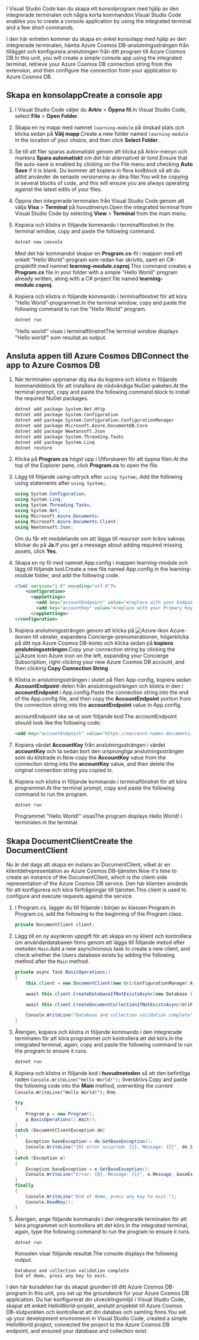 <span data-ttu-id="0c33e-101">I Visual Studio Code kan du skapa ett konsolprogram med hjälp av den integrerade terminalen och några korta kommandon.</span><span class="sxs-lookup"><span data-stu-id="0c33e-101">Visual Studio Code enables you to create a console application by using the integrated terminal and a few short commands.</span></span>

<span data-ttu-id="0c33e-102">I den här enheten kommer du skapa en enkel konsolapp med hjälp av den integrerade terminalen, hämta Azure Cosmos DB-anslutningssträngen från tillägget och konfigurera anslutningen från ditt program till Azure Cosmos DB.</span><span class="sxs-lookup"><span data-stu-id="0c33e-102">In this unit, you will create a simple console app using the integrated terminal, retrieve your Azure Cosmos DB connection string from the extension, and then configure the connection from your application to Azure Cosmos DB.</span></span>

## <a name="create-a-console-app"></a><span data-ttu-id="0c33e-103">Skapa en konsolapp</span><span class="sxs-lookup"><span data-stu-id="0c33e-103">Create a console app</span></span>

1. <span data-ttu-id="0c33e-104">I Visual Studio Code väljer du **Arkiv** > **Öppna fil**.</span><span class="sxs-lookup"><span data-stu-id="0c33e-104">In Visual Studio Code, select **File** > **Open Folder**.</span></span>

1. <span data-ttu-id="0c33e-105">Skapa en ny mapp med namnet `learning-module` på önskad plats och klicka sedan på **Välj mapp**.</span><span class="sxs-lookup"><span data-stu-id="0c33e-105">Create a new folder named `learning-module` in the location of your choice, and then click **Select Folder**.</span></span>

1. <span data-ttu-id="0c33e-106">Se till att filer sparas automatiskt genom att klicka på Arkiv-menyn och markera **Spara automatiskt** om det här alternativet är tomt.</span><span class="sxs-lookup"><span data-stu-id="0c33e-106">Ensure that file auto-save is enabled by clicking on the File menu and checking **Auto Save** if it is blank.</span></span> <span data-ttu-id="0c33e-107">Du kommer att kopiera in flera kodblock så att du alltid använder de senaste versionerna av dina filer.</span><span class="sxs-lookup"><span data-stu-id="0c33e-107">You will be copying in several blocks of code, and this will ensure you are always operating against the latest edits of your files.</span></span>

1. <span data-ttu-id="0c33e-108">Öppna den integrerade terminalen från Visual Studio Code genom att välja **Visa** > **Terminal** på huvudmenyn.</span><span class="sxs-lookup"><span data-stu-id="0c33e-108">Open the integrated terminal from Visual Studio Code by selecting **View** > **Terminal** from the main menu.</span></span>

1. <span data-ttu-id="0c33e-109">Kopiera och klistra in följande kommando i terminalfönstret.</span><span class="sxs-lookup"><span data-stu-id="0c33e-109">In the terminal window, copy and paste the following command.</span></span>

    ```bash
    dotnet new console
    ```

    <span data-ttu-id="0c33e-110">Med det här kommandot skapar en **Program.cs**-fil i mappen med ett enkelt ”Hello World”-program som redan har skrivits, samt en C#-projektfil med namnet **learning-module.csproj**.</span><span class="sxs-lookup"><span data-stu-id="0c33e-110">This command creates a **Program.cs** file in your folder with a simple "Hello World" program already written, along with a C# project file named **learning-module.csproj**.</span></span>

1. <span data-ttu-id="0c33e-111">Kopiera och klistra in följande kommando i terminalfönstret för att köra ”Hello World”-programmet.</span><span class="sxs-lookup"><span data-stu-id="0c33e-111">In the terminal window, copy and paste the following command to run the "Hello World" program.</span></span>

    ```bash
    dotnet run
    ```

    <span data-ttu-id="0c33e-112">”Hello world!” visas i terminalfönstret</span><span class="sxs-lookup"><span data-stu-id="0c33e-112">The terminal window displays "Hello world!"</span></span> <span data-ttu-id="0c33e-113">som resultat.</span><span class="sxs-lookup"><span data-stu-id="0c33e-113">as output.</span></span>

## <a name="connect-the-app-to-azure-cosmos-db"></a><span data-ttu-id="0c33e-114">Ansluta appen till Azure Cosmos DB</span><span class="sxs-lookup"><span data-stu-id="0c33e-114">Connect the app to Azure Cosmos DB</span></span>

1. <span data-ttu-id="0c33e-115">När terminalen uppmanar dig ska du kopiera och klistra in följande kommandoblock för att installera de nödvändiga NuGet-paketen.</span><span class="sxs-lookup"><span data-stu-id="0c33e-115">At the terminal prompt, copy and paste the following command block to install the required NuGet packages.</span></span>

    ```bash
    dotnet add package System.Net.Http
    dotnet add package System.Configuration
    dotnet add package System.Configuration.ConfigurationManager
    dotnet add package Microsoft.Azure.DocumentDB.Core
    dotnet add package Newtonsoft.Json
    dotnet add package System.Threading.Tasks
    dotnet add package System.Linq
    dotnet restore
    ```

1. <span data-ttu-id="0c33e-116">Klicka på **Program.cs** högst upp i Utforskaren för att öppna filen.</span><span class="sxs-lookup"><span data-stu-id="0c33e-116">At the top of the Explorer pane, click **Program.cs** to open the file.</span></span>

1. <span data-ttu-id="0c33e-117">Lägg till följande using-uttryck efter `using System;`.</span><span class="sxs-lookup"><span data-stu-id="0c33e-117">Add the following using statements after `using System;`.</span></span>

    ```csharp
    using System.Configuration;
    using System.Linq;
    using System.Threading.Tasks;
    using System.Net;
    using Microsoft.Azure.Documents;
    using Microsoft.Azure.Documents.Client;
    using Newtonsoft.Json;
    ```

    <span data-ttu-id="0c33e-118">Om du får ett meddelande om att lägga till resurser som krävs saknas klickar du på **Ja**.</span><span class="sxs-lookup"><span data-stu-id="0c33e-118">If you get a message about adding required missing assets, click **Yes**.</span></span>

1. <span data-ttu-id="0c33e-119">Skapa en ny fil med namnet App.config i mappen learning-module och lägg till följande kod.</span><span class="sxs-lookup"><span data-stu-id="0c33e-119">Create a new file named App.config in the learning-module folder, and add the following code.</span></span>

    ```xml
    <?xml version="1.0" encoding="utf-8"?>
        <configuration>
          <appSettings>
            <add key="accountEndpoint" value="<replace with your Endpoint URL>" />
            <add key="accountKey" value="<replace with your Primary Key>" />
          </appSettings>
    </configuration>
    ```

1. <span data-ttu-id="0c33e-120">Kopiera anslutningssträngen genom att klicka på ![Azure-ikon](../media/2-setup/visual-studio-code-explorer-icon.png) Azure-ikonen till vänster, expandera Concierge-prenumerationen, högerklicka på ditt nya Azure Cosmos DB-konto och klicka sedan på **kopiera anslutningssträngen**.</span><span class="sxs-lookup"><span data-stu-id="0c33e-120">Copy your connection string by clicking the ![Azure icon](../media/2-setup/visual-studio-code-explorer-icon.png) Azure icon on the left, expanding your Concierge Subscription, right-clicking your new Azure Cosmos DB account, and then clicking **Copy Connection String**.</span></span>

1. <span data-ttu-id="0c33e-121">Klistra in anslutningssträngen i slutet på filen App-config, kopiera sedan **AccountEndpoint**-delen från anslutningssträngen och klistra in den i **accountEndpoint** i App.config.</span><span class="sxs-lookup"><span data-stu-id="0c33e-121">Paste the connection string into the end of the App.config file, and then copy the **AccountEndpoint** portion from the connection string into the **accountEndpoint** value in App.config.</span></span>

    <span data-ttu-id="0c33e-122">accountEndpoint ska se ut som följande kod:</span><span class="sxs-lookup"><span data-stu-id="0c33e-122">The accountEndpoint should look like the following code:</span></span>

    ```xml
    <add key="accountEndpoint" value="https://<account-name>.documents.azure.com:443/" />
    ```

1. <span data-ttu-id="0c33e-123">Kopiera värdet **AccountKey** från anslutningssträngen i värdet **accountKey** och ta sedan bort den ursprungliga anslutningssträngen som du klistrade in.</span><span class="sxs-lookup"><span data-stu-id="0c33e-123">Now copy the **AccountKey** value from the connection string into the **accountKey** value, and then delete the original connection string you copied in.</span></span>

1. <span data-ttu-id="0c33e-124">Kopiera och klistra in följande kommando i terminalfönstret för att köra programmet.</span><span class="sxs-lookup"><span data-stu-id="0c33e-124">At the terminal prompt, copy and paste the following command to run the program.</span></span>

    ```csharp
    dotnet run
    ```

    <span data-ttu-id="0c33e-125">Programmet ”Hello World!” visas</span><span class="sxs-lookup"><span data-stu-id="0c33e-125">The program displays Hello World!</span></span> <span data-ttu-id="0c33e-126">i terminalen.</span><span class="sxs-lookup"><span data-stu-id="0c33e-126">in the terminal.</span></span>

## <a name="create-the-documentclient"></a><span data-ttu-id="0c33e-127">Skapa DocumentClient</span><span class="sxs-lookup"><span data-stu-id="0c33e-127">Create the DocumentClient</span></span>

<span data-ttu-id="0c33e-128">Nu är det dags att skapa en instans av DocumentClient, vilket är en klientdelrepresentation av Azure Cosmos DB-tjänsten.</span><span class="sxs-lookup"><span data-stu-id="0c33e-128">Now it's time to create an instance of the DocumentClient, which is the client-side representation of the Azure Cosmos DB service.</span></span> <span data-ttu-id="0c33e-129">Den här klienten används för att konfigurera och köra förfrågningar till tjänsten.</span><span class="sxs-lookup"><span data-stu-id="0c33e-129">This client is used to configure and execute requests against the service.</span></span>

1. <span data-ttu-id="0c33e-130">I Program.cs, lägger du till följande i början av klassen Program.</span><span class="sxs-lookup"><span data-stu-id="0c33e-130">In Program.cs, add the following to the beginning of the Program class.</span></span>

    ```csharp
    private DocumentClient client;
    ```

1. <span data-ttu-id="0c33e-131">Lägg till en ny asynkron uppgift för att skapa en ny klient och kontrollera om användardatabasen finns genom att lägga till följande metod efter metoden `Main`.</span><span class="sxs-lookup"><span data-stu-id="0c33e-131">Add a new asynchronous task to create a new client, and check whether the Users database exists by adding the following method after the `Main` method.</span></span>

    ```csharp
    private async Task BasicOperations()
    {
        this.client = new DocumentClient(new Uri(ConfigurationManager.AppSettings["accountEndpoint"]), ConfigurationManager.AppSettings["accountKey"]);

        await this.client.CreateDatabaseIfNotExistsAsync(new Database { Id = "Users" });

        await this.client.CreateDocumentCollectionIfNotExistsAsync(UriFactory.CreateDatabaseUri("Users"), new DocumentCollection { Id = "WebCustomers" });

        Console.WriteLine("Database and collection validation complete");
    }
    ```

1. <span data-ttu-id="0c33e-132">Återigen, kopiera och klistra in följande kommando i den integrerade terminalen för att köra programmet och kontrollera att det körs.</span><span class="sxs-lookup"><span data-stu-id="0c33e-132">In the integrated terminal, again, copy and paste the following command to run the program to ensure it runs.</span></span>

    ```csharp
    dotnet run
    ```

1. <span data-ttu-id="0c33e-133">Kopiera och klistra in följande kod i **huvudmetoden** så att den befintliga raden `Console.WriteLine("Hello World!");` överskrivs.</span><span class="sxs-lookup"><span data-stu-id="0c33e-133">Copy and paste the following code into the **Main** method, overwriting the current `Console.WriteLine("Hello World!");` line.</span></span>

    ```csharp
    try
    {
        Program p = new Program();
        p.BasicOperations().Wait();
    }
    catch (DocumentClientException de)
    {
        Exception baseException = de.GetBaseException();
        Console.WriteLine("{0} error occurred: {1}, Message: {2}", de.StatusCode, de.Message, baseException.Message);
    }
    catch (Exception e)
    {
        Exception baseException = e.GetBaseException();
        Console.WriteLine("Error: {0}, Message: {1}", e.Message, baseException.Message);
    }
    finally
    {
        Console.WriteLine("End of demo, press any key to exit.");
        Console.ReadKey();
    }
    ```

1. <span data-ttu-id="0c33e-134">Återigen, ange följande kommando i den integrerade terminalen för att köra programmet och kontrollera att det körs.</span><span class="sxs-lookup"><span data-stu-id="0c33e-134">In the integrated terminal, again, type the following command to run the program to ensure it runs.</span></span>

    ```csharp
    dotnet run
    ```

    <span data-ttu-id="0c33e-135">Konsolen visar följande resultat.</span><span class="sxs-lookup"><span data-stu-id="0c33e-135">The console displays the following output.</span></span>

    ```output
    Database and collection validation complete
    End of demo, press any key to exit.
    ```

<span data-ttu-id="0c33e-136">I den här kursdelen har du skapat grunden till ditt Azure Cosmos DB-program.</span><span class="sxs-lookup"><span data-stu-id="0c33e-136">In this unit, you set up the groundwork for your Azure Cosmos DB application.</span></span> <span data-ttu-id="0c33e-137">Du har konfigurerat din utvecklingsmiljö i Visual Studio Code, skapat ett enkelt HelloWorld-projekt, anslutit projektet till Azure Cosmos DB-slutpunkten och kontrollerat att din databas och samling finns.</span><span class="sxs-lookup"><span data-stu-id="0c33e-137">You set up your development environment in Visual Studio Code, created a simple HelloWorld project, connected the project to the Azure Cosmos DB endpoint, and ensured your database and collection exist.</span></span>
